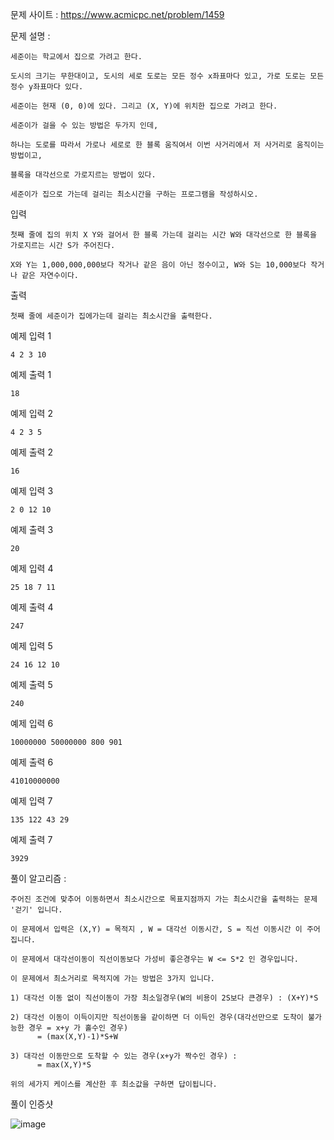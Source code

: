 문제 사이트 :  https://www.acmicpc.net/problem/1459

문제 설명 :

    세준이는 학교에서 집으로 가려고 한다.
    
    도시의 크기는 무한대이고, 도시의 세로 도로는 모든 정수 x좌표마다 있고, 가로 도로는 모든 정수 y좌표마다 있다.
    
    세준이는 현재 (0, 0)에 있다. 그리고 (X, Y)에 위치한 집으로 가려고 한다. 
    
    세준이가 걸을 수 있는 방법은 두가지 인데, 
    
    하나는 도로를 따라서 가로나 세로로 한 블록 움직여서 이번 사거리에서 저 사거리로 움직이는 방법이고, 
    
    블록을 대각선으로 가로지르는 방법이 있다.

    세준이가 집으로 가는데 걸리는 최소시간을 구하는 프로그램을 작성하시오.

입력

    첫째 줄에 집의 위치 X Y와 걸어서 한 블록 가는데 걸리는 시간 W와 대각선으로 한 블록을 가로지르는 시간 S가 주어진다. 
    
    X와 Y는 1,000,000,000보다 작거나 같은 음이 아닌 정수이고, W와 S는 10,000보다 작거나 같은 자연수이다.

출력

    첫째 줄에 세준이가 집에가는데 걸리는 최소시간을 출력한다.

예제 입력 1 

    4 2 3 10

예제 출력 1 

    18

예제 입력 2 

    4 2 3 5

예제 출력 2 

    16

예제 입력 3 

    2 0 12 10

예제 출력 3 

    20

예제 입력 4 

    25 18 7 11

예제 출력 4 

    247

예제 입력 5 

    24 16 12 10

예제 출력 5 

    240

예제 입력 6 

    10000000 50000000 800 901

예제 출력 6 

    41010000000

예제 입력 7 

    135 122 43 29

예제 출력 7 

    3929
    
풀이 알고리즘 :

    주어진 조건에 맞추어 이동하면서 최소시간으로 목표지점까지 가는 최소시간을 출력하는 문제 '걷기' 입니다.
    
    이 문제에서 입력은 (X,Y) = 목적지 , W = 대각선 이동시간, S = 직선 이동시간 이 주어집니다.
    
    이 문제에서 대각선이동이 직선이동보다 가성비 좋은경우는 W <= S*2 인 경우입니다.
    
    이 문제에서 최소거리로 목적지에 가는 방법은 3가지 입니다.
    
    1) 대각선 이동 없이 직선이동이 가장 최소일경우(W의 비용이 2S보다 큰경우) : (X+Y)*S
    
    2) 대각선 이동이 이득이지만 직선이동을 같이하면 더 이득인 경우(대각선만으로 도착이 불가능한 경우 = x+y 가 홀수인 경우)
          = (max(X,Y)-1)*S+W 
    
    3) 대각선 이동만으로 도착할 수 있는 경우(x+y가 짝수인 경우) :
          = max(X,Y)*S
          
    위의 세가지 케이스를 계산한 후 최소값을 구하면 답이됩니다.
    
풀이 인증샷 

![image](https://user-images.githubusercontent.com/57944215/222146197-e6a7a60c-b175-48aa-8b98-a8ece2fc747a.png)


